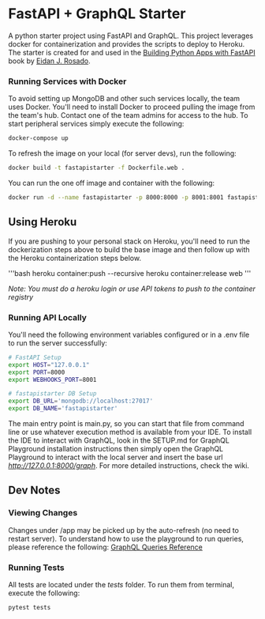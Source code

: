 # FastAPI + GraphQL Starter 
A python starter project using FastAPI and GraphQL. This project leverages docker for containerization and provides the scripts to deploy to Heroku. The starter is created for and used in the <a href="/">Building Python Apps with FastAPI</a> book by <a href="https://eidanrosado.com">Eidan J. Rosado</a>.

### Running Services with Docker
To avoid setting up MongoDB and other such services locally, the team uses Docker. You'll need to install Docker to proceed pulling the image from the team's hub. Contact one of the team admins for access to the hub. To start peripheral services simply execute the following:

```bash
docker-compose up
```

To refresh the image on your local (for server devs), run the following: 

```bash
docker build -t fastapistarter -f Dockerfile.web .
```

You can run the one off image and container with the following:

```bash
docker run -d --name fastapistarter -p 8000:8000 -p 8001:8001 fastapistarter
```

## Using Heroku
If you are pushing to your personal stack on Heroku, you'll need to run the dockerization steps above to build the base image and then follow up with the Heroku containerization steps below.

'''bash
heroku container:push --recursive
heroku container:release web
'''

<em>Note: You must do a heroku login or use API tokens to push to the container registry</em>

### Running API Locally
You'll need the following environment variables configured or in a .env file to run the server successfully:

```bash
# FastAPI Setup
export HOST="127.0.0.1"
export PORT=8000
export WEBHOOKS_PORT=8001

# fastapistarter DB Setup
export DB_URL='mongodb://localhost:27017'
export DB_NAME='fastapistarter'
```

The main entry point is main.py, so you can start that file from command line or use whatever execution method is available from your IDE. To install the IDE to interact with GraphQL, look in the SETUP.md for GraphQL Playground installation instructions then simply open the GraphQL Playground to interact with the local server and insert the base url <em>http://127.0.0.1:8000/graph</em>. For more detailed instructions, check the wiki.

## Dev Notes
### Viewing Changes
Changes under /app may be picked up by the auto-refresh (no need to restart server). To understand how to use the playground to run queries, please reference the following: <a href="https://graphql.org/learn/queries/">GraphQL Queries Reference</a>

### Running Tests
All tests are located under the <em>tests</em> folder. To run them from terminal, execute the following:

```bash
pytest tests
```